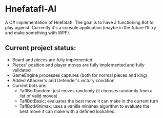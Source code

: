 # Hnefatafl-AI
A C# implementation of Hnefatafl. The goal is to have a functioning Bot to play against.
Currently it's a console application (maybe in the future I'll try and make something with WPF).

## Current project status:
  * Board and pieces are fully implemented
  * Pieces' position and player moves are fully implemented and fully validated
  * GameEngine processes captures (both for normal pieces and king)
  * Added Attacker's and Defender's victory condition 
  * Current bots are:
    - TaflBotRandom; just moves randomly (it chooses randomly from a list of valid moves)
    - TaflBotBasic; evaluates the best move it can make in the current turn
    - TaflBotMinimax; uses a vanilla minimax algorithm to evaluate the best move it can make with a defined lookahed.

